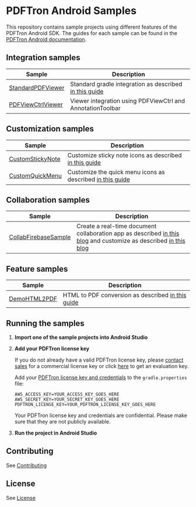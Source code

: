 # PDFTron Android Samples
This repository contains sample projects using different features of the PDFTron Android SDK. The guides for each sample can be found in the [PDFTron Android documentation](https://www.pdftron.com/documentation/android).

## Integration samples
| Sample | Description |
|--|--|
|[StandardPDFViewer](./StandardPDFViewer)| Standard gradle integration as described [in this guide](https://www.pdftron.com/documentation/android/guides/getting-started/integrate-gradle)
|[PDFViewCtrlViewer](./PDFViewCtrlViewer)| Viewer integration using PDFViewCtrl and AnnotationToolbar|

## Customization samples
| Sample | Description |
|--|--|
|[CustomStickyNote](./CustomStickyNote)| Customize sticky note icons as described [in this guide](https://www.pdftron.com/documentation/android/guides/advanced/customize-color-picker#customize-the-icon-picker)
|[CustomQuickMenu](./CustomQuickMenu)| Customize the quick menu icons as described [in this guide](https://www.pdftron.com/documentation/android/guides/advanced/customize-quick-menu)

## Collaboration samples
| Sample | Description |
|--|--|
|[CollabFirebaseSample](./CollabFirebaseSample)| Create a real-time document collaboration app as described [in this blog](https://www.pdftron.com/blog/android/build-real-time-collab-with-firebase-1) and customize as described [in this blog](https://www.pdftron.com/blog/android/build-real-time-collab-with-firebase-2) |

## Feature samples
| Sample | Description |
|--|--|
|[DemoHTML2PDF](./DemoHTML2PDF)| HTML to PDF conversion as described [in this guide](https://www.pdftron.com/documentation/android/guides/basics/html-to-pdf)|

## Running the samples

1. **Import one of the sample projects into Android Studio**

2. **Add your PDFTron license key**

	If you do not already have a valid PDFTron license key, please [contact sales](https://www.pdftron.com/form/contact-sales) for a commercial license key or click [here](https://www.pdftron.com/documentation/android/guides/getting-started/add-license) to get an evaluation key.

	Add your [PDFTron license key and credentials](https://www.pdftron.com/documentation/android/guides/getting-started/integrate-gradle) to the `gradle.properties` file:
	```
	AWS_ACCESS_KEY=YOUR_ACCESS_KEY_GOES_HERE
	AWS_SECRET_KEY=YOUR_SECRET_KEY_GOES_HERE
	PDFTRON_LICENSE_KEY=YOUR_PDFTRON_LICENSE_KEY_GOES_HERE
	```

	Your PDFTron license key and credentials are confidential. Please make sure that they are not publicly available.

3. **Run the project in Android Studio**

## Contributing
See [Contributing](./CONTRIBUTING.md)

## License
See [License](./LICENSE)
